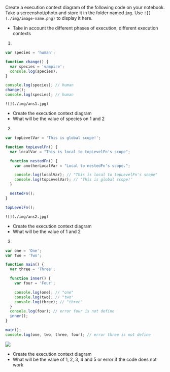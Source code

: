 Create a execution context diagram of the following code on your notebook. Take a screenshot/photo and store it in the folder named `img`. Use `![](./img/image-name.png)` to display it here.

- Take in account the different phases of execution, different execution contexts

1.

```js
var species = 'human';

function change() {
  var species = 'vampire';
  console.log(species);
}

console.log(species); // human
change();
console.log(species); // human
```

<!-- Put your image below -->

`![](./img/ans1.jpg)`

- Create the execution context diagram
- What will be the value of species on 1 and 2

2.

```js
var topLevelVar = 'This is global scope!';

function topLevelFn() {
  var localVar = "This is local to topLevelFn's scope";

  function nestedFn() {
    var anotherLocalVar = "Local to nestedFn's scope.";

    console.log(localVar); // "This is local to topLevelFn's scope"
    console.log(topLevelVar); // 'This is global scope!'
  }

  nestedFn();
}

topLevelFn();
```

<!-- Put your image below -->

`![](./img/ans2.jpg)`

- Create the execution context diagram
- What will be the value of 1 and 2

3.

```js
var one = 'One';
var two = 'Two';

function main() {
  var three = 'Three';

  function inner() {
    var four = 'Four';

    console.log(one); // "one"
    console.log(two); // "two"
    console.log(three); // "three"
  }
  console.log(four); // error four is not define
  inner();
}

main();
console.log(one, two, three, four); // error three is not define
```
<!-- /////fghjk -->

<!-- Put your image below -->

![](./img/image-name.jpg)

- Create the execution context diagram
- What will be the value of 1, 2, 3, 4 and 5 or error if the code does not work

